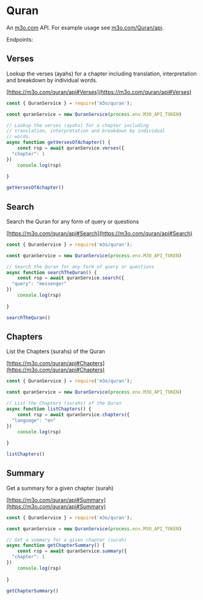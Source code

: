 # Quran

An [m3o.com](https://m3o.com) API. For example usage see [m3o.com/Quran/api](https://m3o.com/Quran/api).

Endpoints:

## Verses

Lookup the verses (ayahs) for a chapter including
translation, interpretation and breakdown by individual
words.


[https://m3o.com/quran/api#Verses](https://m3o.com/quran/api#Verses)

```js
const { QuranService } = require('m3o/quran');

const quranService = new QuranService(process.env.M3O_API_TOKEN)

// Lookup the verses (ayahs) for a chapter including
// translation, interpretation and breakdown by individual
// words.
async function getVersesOfAchapter() {
	const rsp = await quranService.verses({
  "chapter": 1
})
	console.log(rsp)
	
}

getVersesOfAchapter()
```
## Search

Search the Quran for any form of query or questions


[https://m3o.com/quran/api#Search](https://m3o.com/quran/api#Search)

```js
const { QuranService } = require('m3o/quran');

const quranService = new QuranService(process.env.M3O_API_TOKEN)

// Search the Quran for any form of query or questions
async function searchTheQuran() {
	const rsp = await quranService.search({
  "query": "messenger"
})
	console.log(rsp)
	
}

searchTheQuran()
```
## Chapters

List the Chapters (surahs) of the Quran


[https://m3o.com/quran/api#Chapters](https://m3o.com/quran/api#Chapters)

```js
const { QuranService } = require('m3o/quran');

const quranService = new QuranService(process.env.M3O_API_TOKEN)

// List the Chapters (surahs) of the Quran
async function listChapters() {
	const rsp = await quranService.chapters({
  "language": "en"
})
	console.log(rsp)
	
}

listChapters()
```
## Summary

Get a summary for a given chapter (surah)


[https://m3o.com/quran/api#Summary](https://m3o.com/quran/api#Summary)

```js
const { QuranService } = require('m3o/quran');

const quranService = new QuranService(process.env.M3O_API_TOKEN)

// Get a summary for a given chapter (surah)
async function getChapterSummary() {
	const rsp = await quranService.summary({
  "chapter": 1
})
	console.log(rsp)
	
}

getChapterSummary()
```
